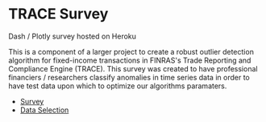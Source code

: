 # TRACE Survey 

Dash / Plotly survey hosted on Heroku

This is a component of a larger project to create a robust outlier detection algorithm for fixed-income transactions in FINRAS's Trade Reporting and Compliance Engine (TRACE). This survey was created to have professional financiers / researchers classify anomalies in time series data in order to have test data upon which to optimize our algorithms paramaters. 

- [Survey](https://trace-survey.herokuapp.com/)
- [Data Selection](https://nbviewer.jupyter.org/github/lrbuechner/trace-survey/blob/master/Notebooks/Data%20Selection.ipynb)

